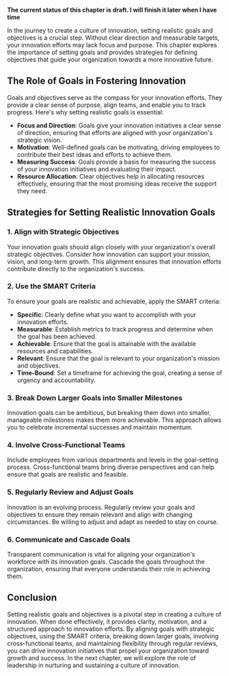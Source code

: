 **The current status of this chapter is draft. I will finish it later when I have time**

In the journey to create a culture of innovation, setting realistic goals and objectives is a crucial step. Without clear direction and measurable targets, your innovation efforts may lack focus and purpose. This chapter explores the importance of setting goals and provides strategies for defining objectives that guide your organization towards a more innovative future.

The Role of Goals in Fostering Innovation
-----------------------------------------

Goals and objectives serve as the compass for your innovation efforts. They provide a clear sense of purpose, align teams, and enable you to track progress. Here's why setting realistic goals is essential:

* **Focus and Direction**: Goals give your innovation initiatives a clear sense of direction, ensuring that efforts are aligned with your organization's strategic vision.
* **Motivation**: Well-defined goals can be motivating, driving employees to contribute their best ideas and efforts to achieve them.
* **Measuring Success**: Goals provide a basis for measuring the success of your innovation initiatives and evaluating their impact.
* **Resource Allocation**: Clear objectives help in allocating resources effectively, ensuring that the most promising ideas receive the support they need.

Strategies for Setting Realistic Innovation Goals
-------------------------------------------------

### 1. **Align with Strategic Objectives**

Your innovation goals should align closely with your organization's overall strategic objectives. Consider how innovation can support your mission, vision, and long-term growth. This alignment ensures that innovation efforts contribute directly to the organization's success.

### 2. **Use the SMART Criteria**

To ensure your goals are realistic and achievable, apply the SMART criteria:

* **Specific**: Clearly define what you want to accomplish with your innovation efforts.
* **Measurable**: Establish metrics to track progress and determine when the goal has been achieved.
* **Achievable**: Ensure that the goal is attainable with the available resources and capabilities.
* **Relevant**: Ensure that the goal is relevant to your organization's mission and objectives.
* **Time-Bound**: Set a timeframe for achieving the goal, creating a sense of urgency and accountability.

### 3. **Break Down Larger Goals into Smaller Milestones**

Innovation goals can be ambitious, but breaking them down into smaller, manageable milestones makes them more achievable. This approach allows you to celebrate incremental successes and maintain momentum.

### 4. **Involve Cross-Functional Teams**

Include employees from various departments and levels in the goal-setting process. Cross-functional teams bring diverse perspectives and can help ensure that goals are realistic and feasible.

### 5. **Regularly Review and Adjust Goals**

Innovation is an evolving process. Regularly review your goals and objectives to ensure they remain relevant and align with changing circumstances. Be willing to adjust and adapt as needed to stay on course.

### 6. **Communicate and Cascade Goals**

Transparent communication is vital for aligning your organization's workforce with its innovation goals. Cascade the goals throughout the organization, ensuring that everyone understands their role in achieving them.

Conclusion
----------

Setting realistic goals and objectives is a pivotal step in creating a culture of innovation. When done effectively, it provides clarity, motivation, and a structured approach to innovation efforts. By aligning goals with strategic objectives, using the SMART criteria, breaking down larger goals, involving cross-functional teams, and maintaining flexibility through regular reviews, you can drive innovation initiatives that propel your organization toward growth and success. In the next chapter, we will explore the role of leadership in nurturing and sustaining a culture of innovation.
